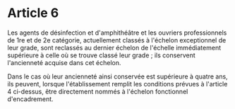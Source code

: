 # Article 6

Les agents de désinfection et d'amphithéâtre et les ouvriers professionnels de 1re et de 2e catégorie, actuellement classés à l'échelon exceptionnel de leur grade, sont reclassés au dernier échelon de l'échelle immédiatement supérieure à celle où se trouve classé leur grade ; ils conservent l'ancienneté acquise dans cet échelon.

Dans le cas où leur ancienneté ainsi conservée est supérieure à quatre ans, ils peuvent, lorsque l'établissement remplit les conditions prévues à l'article 4 ci-dessus, être directement nommés à l'échelon fonctionnel d'encadrement.
